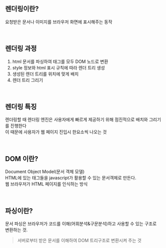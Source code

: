 ## 렌더링이란?
요청받은 문서나 이미지를 브라우저 화면에 표시해주는 동작

<br />

## 렌더링 과정
1. html 문서를 파싱하여 태그를 모두 DOM 노드로 변환
2. style 정보와 html 표시 규칙에 따라 렌더 트리 생성
3. 생성된 렌더 트리를 위치에 맞게 배치
4. 렌더 트리 그리기

<br />
   
## 렌더링 특징
렌더링할 때 렌더링 엔진은 사용자에게 빠르게 제공하기 위해 점진적으로 배치와 그리기를 진행한다   
이 때문에 사용자가 웹 페이지 진입시 한요소씩 나오는 것

<br />

## DOM 이란?
Document Object Model(문서 객체 모델)   
HTML에 있는 태그들을 javascript가 활용할 수 있는 문서객체로 만든다.   
웹 브라우저가 HTML 페이지를 인식하는 방식

<br />
   
## 파싱이란?
문서 파싱은 브라우저가 코드를 이해(어휘분석&구문분석)하고 사용할 수 있는 구조로 변환하는 것.   
> 서버로부터 받은 문서를 이해하여 DOM 트리구조로 변환시켜 주는 것
